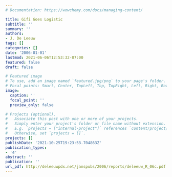 ```yaml
---
# Documentation: https://wowchemy.com/docs/managing-content/

title: Gifi Goes Logistic
subtitle: ''
summary: ''
authors:
- J. De Leeuw
tags: []
categories: []
date: '2006-01-01'
lastmod: 2021-06-06T12:53:32-07:00
featured: false
draft: false

# Featured image
# To use, add an image named `featured.jpg/png` to your page's folder.
# Focal points: Smart, Center, TopLeft, Top, TopRight, Left, Right, BottomLeft, Bottom, BottomRight.
image:
  caption: ''
  focal_point: ''
  preview_only: false

# Projects (optional).
#   Associate this post with one or more of your projects.
#   Simply enter your project's folder or file name without extension.
#   E.g. `projects = ["internal-project"]` references `content/project/deep-learning/index.md`.
#   Otherwise, set `projects = []`.
projects: []
publishDate: '2021-10-25T19:23:53.704863Z'
publication_types:
- '4'
abstract: ''
publication: ''
url_pdf: http://deleeuwpdx.net/janspubs/2006/reports/deleeuw_R_06c.pdf
---
```

